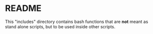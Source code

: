 README
======

This "includes" directory contains bash functions that are **not** meant as
stand alone scripts, but to be used inside other scripts.
